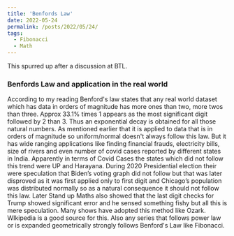 ```yaml
---
title: 'Benfords Law'
date: 2022-05-24
permalink: /posts/2022/05/24/
tags:
  - Fibonacci
  - Math
---
```


This spurred up after a discussion at BTL.

### Benfords Law and application in the real world

According to my reading Benford's law states that any real world dataset which has data in orders of magnitude has more ones than two, more twos than three. Approx 33.1% times 1 appears as the most significant digit followed by 2 than 3. Thus an exponential decay is obtained for all those natural numbers. As mentioned earlier that it is applied to data that is in orders of magnitude so uniform/normal doesn't always follow this law. But it has wide ranging applications like finding financial frauds, electricity bills, size of rivers and even number of covid cases reported by different states in India. Apparently in terms of Covid Cases the states which did not follow this trend were UP and Harayana. During 2020 Presidential election their were speculation that Biden’s voting graph did not follow but that was later disproved as it was first applied only to first digit and Chicago’s population was distributed normally so as a natural consequence it should not follow this law. Later Stand up Maths also showed that the last digit checks for Trump showed significant error and he sensed something fishy but all this is mere speculation. Many shows have adopted this method like Ozark. WIkipedia is a good source for this. Also any series that follows power law or is expanded geometrically strongly follows Benford's Law like Fibonacci.